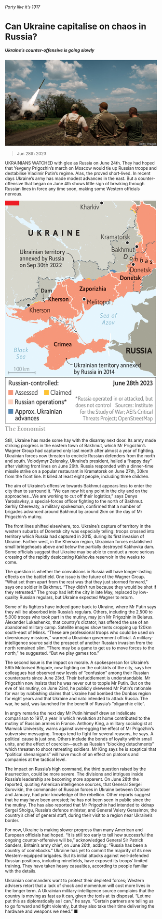 ###### Party like it’s 1917

# Can Ukraine capitalise on chaos in Russia? 

##### Ukraine’s counter-offensive is going slowly 

![image](images/20230701_EUP505.jpg) 

> Jun 28th 2023 


UKRAINIANS WATCHED with glee as Russia  on June 24th. They had hoped that Yevgeny Prigozhin’s march on Moscow would tie up Russian troops and destabilise Vladimir Putin’s regime. Alas, the  proved short-lived. In recent days Ukraine’s army has made modest advances in the east. But a counter-offensive that began on June 4th shows little sign of breaking through Russian lines in force any time soon, making some Western officials nervous.

![image](images/20230701_EUM941.png) 


Still, Ukraine has made some hay with the disarray next door. Its army made striking progress in the eastern town of Bakhmut, which Mr Prigozhin’s Wagner Group had captured only last month after almost a year of fighting. Ukrainian forces now threaten to encircle Russian defenders from the north and south. Volodymyr Zelensky, Ukraine’s president, hailed a “happy day” after visiting front lines on June 26th. Russia responded with a dinner-time missile strike on a popular restaurant in Kramatorsk on June 27th, 30km from the front line. It killed at least eight people, including three children.

The aim of Ukraine’s offensive towards Bakhmut appears less to enter the city than to surround it. “We can now hit any point in the city and on the approaches…We are working to cut off their logistics,” says Denys Yaroslavksy, a special-forces officer fighting to the north of Bakhmut. Serhiy Cherevaty, a military spokesman, confirmed that a number of brigades advanced around Bakhmut by around 2km on the day of Mr Prigozhin’s mutiny.

The front lines shifted elsewhere, too. Ukraine’s capture of territory in the western suburbs of Donetsk city was especially telling: troops crossed into territory which Russia had captured in 2015, during its first invasion of Ukraine. Farther west, in the Kherson region, Ukrainian forces established small bridgeheads above and below the partially destroyed Kakhovka dam. Some officials suggest that Ukraine may be able to conduct a more serious crossing of the rapidly desiccating Kakhovka reservoir in the weeks to come. 

The question is whether the convulsions in Russia will have longer-lasting effects on the battlefield. One issue is the future of the Wagner Group. “What set them apart from the rest was that they just stormed forward,” says one soldier in Bakhmut. “They didn’t run because they would be shot if they retreated.” The group had left the city in late May, replaced by low-quality Russian regulars, but Ukraine expected Wagner to return.

Some of its fighters have indeed gone back to Ukraine, where Mr Putin says they will be absorbed into Russia’s regulars. Others, including the 2,500 to 5,000 troops who took part in the mutiny, may join Mr Prigozhin in Belarus. Alexander Lukashenko, that country’s dictator, has offered the use of an abandoned military camp. Satellite images show tents cropping up 120km south-east of Minsk. “These are professional troops who could be used on diversionary missions,” warned a Ukrainian government official. A military-intelligence source said the prospect of another Russian invasion from the north remained slim. “There may be a game to get us to move forces to the north,” he suggested. “But we play games too.”

The second issue is the impact on morale. A spokesperson for Ukraine’s 56th Motorised Brigade, now fighting on the outskirts of the city, says her colleagues had observed new levels of “confusion” among their Russian counterparts since June 23rd. Their befuddlement is understandable. Mr Prigozhin now insists that he was never out to topple Mr Putin. But on the eve of his mutiny, on June 23rd, he publicly skewered Mr Putin’s rationale for war by rubbishing claims that Ukraine had bombed the Donbas region for eight years and that Ukraine and nato intended to attack Russia. The war, he said, was launched for the benefit of Russia’s “oligarchic elite”.

In angry remarks the next day Mr Putin himself drew an indelicate comparison to 1917, a year in which revolution at home contributed to the mutiny of Russian armies in France. Anthony King, a military sociologist at Warwick University, warns against over-egging the effect of Mr Prigozhin’s subversive messaging. Troops tend to fight for several reasons, he says. A political cause is just one. Others include the bonds of loyalty within small units, and the effect of coercion—such as Russian “blocking detachments” which threaten to shoot retreating soldiers. Mr King says he is sceptical that “political shenanigans” will have much of an effect on platoons and companies at the tactical level.

The impact on Russia’s high command, the third question raised by the insurrection, could be more severe. The divisions and intrigues inside Russia’s leadership are becoming more apparent. On June 28th the  reported, quoting American intelligence sources, that General Sergei Surovikin, the commander of Russian forces in Ukraine between October and January, had prior knowledge of the rebellion. Other reports suggest that he may have been arrested; he has not been seen in public since the the mutiny. The  has also reported that Mr Prigozhin had intended to kidnap Sergei Shoigu, Russia’s defence minister, and General Valery Gerasimov, the country’s chief of general staff, during their visit to a region near Ukraine’s border. 

For now, Ukraine is making slower progress than many American and European officials had hoped. “It is still too early to tell how successful the ongoing counter-offensive will be,” acknowledged General Sir Patrick Sanders, Britain’s army chief, on June 26th, adding: “Russia has been a country of comebacks.” Ukraine has yet to commit the majority of its new Western-equipped brigades. But its initial attacks against well-defended Russian positions, including minefields, have exposed its troops’ limited training. They have taken heavy casualties, according to people familiar with the details.

Ukrainian commanders want to protect their depleted forces; Western advisers retort that a lack of shock and momentum will cost more lives in the longer term. A Ukrainian military-intelligence source complains that the country is moving as fast as it can, given the tools at its disposal. “Let me put this as diplomatically as I can,” he says. “Certain partners are telling us to go forward and fight violently, but they also take their time delivering the hardware and weapons we need.” ■

